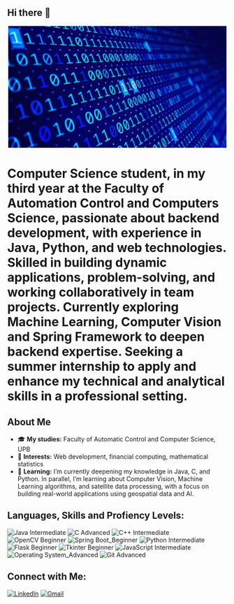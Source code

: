 ## Hi there 👋

<div align="center">
  <a href="https://github.com/banescuema101/banescuema101/blob/main/gif_computer.gif">
    <img src="https://github.com/banescuema101/banescuema101/blob/main/gif_computer.gif" alt="Gif Computer" width="500"/>
  </a>
</div>

# Computer Science student, in my third year at the Faculty of Automation Control and Computers Science, passionate about backend development, with experience in Java, Python, and web technologies. Skilled in building dynamic applications, problem-solving, and working collaboratively in team projects. Currently exploring Machine Learning, Computer Vision and Spring Framework to deepen backend expertise. Seeking a summer internship to apply and enhance my technical and analytical skills in a professional setting.

## About Me

- 🎓 **My studies:** Faculty of Automatic Control and Computer Science, UPB
- 🧠 **Interests:** Web development, financial computing, mathematical statistics
- 🌱 **Learning:** I’m currently deepening my knowledge in Java, C, and Python. In parallel, I’m learning about Computer Vision, Machine Learning algorithms, and satellite data processing, with a focus on building real-world applications using geospatial data and AI.


## Languages, Skills and Profiency Levels:

![Java Intermediate](https://img.shields.io/badge/Java-Intermediate-007396?style=for-the-badge&logo=java&logoColor=white)
![C Advanced](https://img.shields.io/badge/C-Advanced-A8B9CC?style=for-the-badge&logo=c&logoColor=white)
![C++ Intermediate](https://img.shields.io/badge/C++-Intermediate-00599C?style=for-the-badge&logo=cplusplus&logoColor=white)
![OpenCV Beginner](https://img.shields.io/badge/OpenCV-Beginner-27338e?style=for-the-badge&logo=opencv&logoColor=white)
![Spring Boot_Beginner](https://img.shields.io/badge/Spring_Boot-Intermediate-6DB33F?style=for-the-badge&logo=springboot&logoColor=fff)
![Python Intermediate](https://img.shields.io/badge/Python-Intermediate-3776AB?style=for-the-badge&logo=python&logoColor=white)
![Flask Beginner](https://img.shields.io/badge/Flask-Beginner-000?style=for-the-badge&logo=flask&logoColor=fff)
![Tkinter Beginner](https://img.shields.io/badge/Tkinter-Beginner-3F51B5?style=for-the-badge)
![JavaScript Intermediate](https://img.shields.io/badge/JavaScript-Intermediate-F7DF1E?style=for-the-badge&logo=javascript&logoColor=black)
![Operating System_Advanced](https://img.shields.io/badge/Linux-Intermediate-FCC624?style=for-the-badge&logo=linux&logoColor=black)
![Git Advanced](https://img.shields.io/badge/Git-Advanced-F05032?style=for-the-badge&logo=git&logoColor=white)

## Connect with Me:

[![LinkedIn](https://img.shields.io/badge/-LinkedIn-0A66C2?logo=linkedin&logoColor=white&style=flat)](https://linkedin.com/in/ema-banescu)
[![Gmail](https://img.shields.io/badge/-Gmail-EA4335?logo=gmail&logoColor=white&style=flat)](banescuema@gmail.com)
<!--
[![Website](https://img.shields.io/badge/-Website-000000?logo=web&logoColor=white&style=flat)](https://your-website.com)
-->
<!--
Here are some ideas to get you started:
- 🔭 I’m currently working on ...

- 👯 I’m looking to collaborate on ...
- 🤔 I’m looking for help with ...
- 💬 Ask me about ...
- 📫 How to reach me: ...
- 😄 Pronouns: ...
- ⚡ Fun fact: ...
-->
